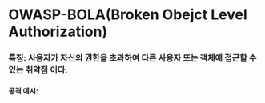 # OWASP-BOLA(Broken Obejct Level Authorization)
### 특징: 사용자가 자신의 권한을 초과하여 다른 사용자 또는 객체에 접근할 수 있는 취약점 이다.  
#### 공격 예시:
